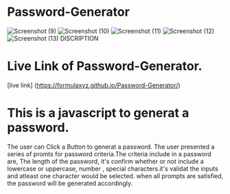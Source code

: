 # Password-Generator
![Screenshot (9)](https://user-images.githubusercontent.com/106864184/177437616-99af1209-c4a9-4288-a12e-f2461b2ea678.png)
![Screenshot (10)](https://user-images.githubusercontent.com/106864184/177437659-025dfa2c-9cea-4d69-b9ee-32424dd3883e.png)
![Screenshot (11)](https://user-images.githubusercontent.com/106864184/177437684-07074184-1e29-4896-856c-bdc0f0104779.png)
![Screenshot (12)](https://user-images.githubusercontent.com/106864184/177437701-390c7658-a0ad-4a13-bcae-a694890ac3f1.png)
![Screenshot (13)](https://user-images.githubusercontent.com/106864184/177437716-453e0fe0-7554-44f6-a721-1b7b473db2f1.png)
DISCRIPTION
# Live Link of Password-Generator.
[live link] (https://formulaxyz.github.io/Password-Generator/)

# This is a javascript to generat a password.
The user can Click a Button to generat a password. The user presented 
 a series of promts for password criteria.The criteria include in a password are,
  The length of the password, it's confirm whether or not include a lowercase
or uppercase, number , special characters.it's validat the inputs and atleast
 one character would be selected.
when all prompts are satisfied, the password will be generated accordingly.
